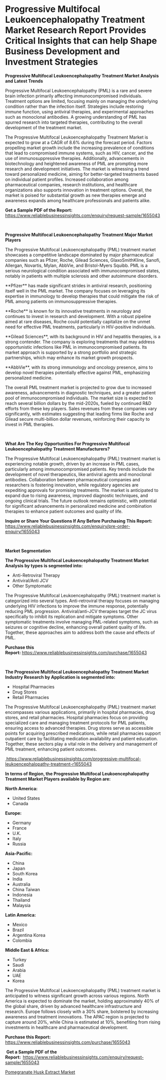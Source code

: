 <p><h1>Progressive Multifocal Leukoencephalopathy Treatment Market Research Report Provides Critical Insights that can help Shape Business Development and Investment Strategies</h1></p><p><strong>Progressive Multifocal Leukoencephalopathy Treatment Market Analysis and Latest Trends</strong></p>
<p><p>Progressive Multifocal Leukoencephalopathy (PML) is a rare and severe brain infection primarily affecting immunocompromised individuals. Treatment options are limited, focusing mainly on managing the underlying condition rather than the infection itself. Strategies include restoring immune function, using antiviral therapies, and experimental approaches such as monoclonal antibodies. A growing understanding of PML has spurred research into targeted therapies, contributing to the overall development of the treatment market.</p><p>The Progressive Multifocal Leukoencephalopathy Treatment Market is expected to grow at a CAGR of 8.6% during the forecast period. Factors propelling market growth include the increasing prevalence of conditions that lead to compromised immune systems, such as HIV, cancer, and the use of immunosuppressive therapies. Additionally, advancements in biotechnology and heightened awareness of PML are prompting more research and development initiatives. The market is witnessing a trend toward personalized medicine, aiming for better-targeted treatments based on individual patient profiles. Increased collaboration among pharmaceutical companies, research institutions, and healthcare organizations also supports innovation in treatment options. Overall, the market is poised for substantial growth as new therapies emerge and awareness expands among healthcare professionals and patients alike.</p></p>
<p><strong>Get a Sample PDF of the Report:&nbsp;</strong> <a href="https://www.reliablebusinessinsights.com/enquiry/request-sample/1655043?utm_campaign=2930&utm_medium=2&utm_source=Github&utm_content=ia&utm_term=07032025&utm_id=progressive-multifocal-leukoencephalopathy-treatment">https://www.reliablebusinessinsights.com/enquiry/request-sample/1655043</a></p>
<p>&nbsp;</p>
<p><strong>Progressive Multifocal Leukoencephalopathy Treatment Major Market Players</strong></p>
<p><p>The Progressive Multifocal Leukoencephalopathy (PML) treatment market showcases a competitive landscape dominated by major pharmaceutical companies such as Pfizer, Roche, Gilead Sciences, GlaxoSmithKline, Sanofi, Allergan, Novartis, Mylan, AbbVie, and Bristol-Myers Squibb. PML is a serious neurological condition associated with immunocompromised states, notably in patients with multiple sclerosis and other autoimmune disorders.</p><p>**Pfizer** has made significant strides in antiviral research, positioning itself well in the PML market. The company focuses on leveraging its expertise in immunology to develop therapies that could mitigate the risk of PML among patients on immunosuppressive therapies. </p><p>**Roche** is known for its innovative treatments in neurology and continues to invest in research and development. With a robust pipeline aimed at rare diseases, Roche could potentially capitalize on the unmet need for effective PML treatments, particularly in HIV-positive individuals.</p><p>**Gilead Sciences**, with its background in HIV and hepatitis therapies, is a strong contender. The company is exploring treatments that may address opportunistic infections like PML in immunocompromised patients. Its market approach is supported by a strong portfolio and strategic partnerships, which may enhance its market growth prospects.</p><p>**AbbVie**, with its strong immunology and oncology presence, aims to develop novel therapies potentially effective against PML, emphasizing personalized medicine.</p><p>The overall PML treatment market is projected to grow due to increased awareness, advancements in diagnostic techniques, and a greater patient pool of immunocompromised individuals. The market size is expected to reach several billion dollars by the mid-2020s, fueled by continued R&D efforts from these key players. Sales revenues from these companies vary significantly, with estimates suggesting that leading firms like Roche and Gilead secure multi-billion dollar revenues, reinforcing their capacity to invest in PML therapies.</p></p>
<p>&nbsp;</p>
<p><strong>What Are The Key Opportunities For Progressive Multifocal Leukoencephalopathy Treatment Manufacturers?</strong></p>
<p><p>The Progressive Multifocal Leukoencephalopathy (PML) treatment market is experiencing notable growth, driven by an increase in PML cases, particularly among immunocompromised patients. Key trends include the development of novel therapeutics, like antiviral agents and monoclonal antibodies. Collaboration between pharmaceutical companies and researchers is fostering innovation, while regulatory agencies are expediting approvals for promising treatments. The market is anticipated to expand due to rising awareness, improved diagnostic techniques, and ongoing clinical trials. The future outlook remains optimistic, with potential for significant advancements in personalized medicine and combination therapies to enhance patient outcomes and quality of life.</p></p>
<p><strong>Inquire or Share Your Questions If Any Before Purchasing This Report:</strong> <a href="https://www.reliablebusinessinsights.com/enquiry/pre-order-enquiry/1655043?utm_campaign=2930&utm_medium=2&utm_source=Github&utm_content=ia&utm_term=07032025&utm_id=progressive-multifocal-leukoencephalopathy-treatment">https://www.reliablebusinessinsights.com/enquiry/pre-order-enquiry/1655043</a></p>
<p>&nbsp;</p>
<p><strong>Market Segmentation</strong></p>
<p><strong>The Progressive Multifocal Leukoencephalopathy Treatment Market Analysis by types is segmented into:</strong></p>
<p><ul><li>Anti-Retroviral Therapy</li><li>Antiviral/Anti JCV</li><li>Other Symptomatic</li></ul></p>
<p><p>The Progressive Multifocal Leukoencephalopathy (PML) treatment market is categorized into several types. Anti-retroviral therapy focuses on managing underlying HIV infections to improve the immune response, potentially reducing PML progression. Antiviral/anti-JCV therapies target the JC virus specifically to inhibit its replication and mitigate symptoms. Other symptomatic treatments involve managing PML-related symptoms, such as seizures or cognitive decline, enhancing overall patient quality of life. Together, these approaches aim to address both the cause and effects of PML.</p></p>
<p><strong>Purchase this Report:&nbsp;</strong><a href="https://www.reliablebusinessinsights.com/purchase/1655043?utm_campaign=2930&utm_medium=2&utm_source=Github&utm_content=ia&utm_term=07032025&utm_id=progressive-multifocal-leukoencephalopathy-treatment">https://www.reliablebusinessinsights.com/purchase/1655043</a></p>
<p>&nbsp;</p>
<p><strong>The Progressive Multifocal Leukoencephalopathy Treatment Market Industry Research by Application is segmented into:</strong></p>
<p><ul><li>Hospital Pharmacies</li><li>Drug Stores</li><li>Retail Pharmacies</li></ul></p>
<p><p>The Progressive Multifocal Leukoencephalopathy (PML) treatment market encompasses various applications, primarily in hospital pharmacies, drug stores, and retail pharmacies. Hospital pharmacies focus on providing specialized care and managing treatment protocols for PML patients, ensuring access to advanced therapies. Drug stores serve as accessible points for acquiring prescribed medications, while retail pharmacies support outpatient care by facilitating medication availability and patient education. Together, these sectors play a vital role in the delivery and management of PML treatment, enhancing patient outcomes.</p></p>
<p><a href="https://www.reliablebusinessinsights.com/progressive-multifocal-leukoencephalopathy-treatment-r1655043?utm_campaign=2930&utm_medium=2&utm_source=Github&utm_content=ia&utm_term=07032025&utm_id=progressive-multifocal-leukoencephalopathy-treatment">&nbsp;https://www.reliablebusinessinsights.com/progressive-multifocal-leukoencephalopathy-treatment-r1655043</a></p>
<p><strong>In terms of Region, the Progressive Multifocal Leukoencephalopathy Treatment Market Players available by Region are:</strong></p>
<p>
    <p> <strong> North America: </strong>
        <ul>
            <li>United States</li>
            <li>Canada</li>
        </ul>
        </p> 
    <p> <strong> Europe: </strong>
        <ul>
            <li>Germany</li>
            <li>France</li>
            <li>U.K.</li>
            <li>Italy</li>
            <li>Russia</li>
        </ul>
        </p> 
    <p> <strong> Asia-Pacific: </strong>
        <ul>
            <li>China</li>
            <li>Japan</li>
            <li>South Korea</li>
            <li>India</li>
            <li>Australia</li>
            <li>China Taiwan</li>
            <li>Indonesia</li>
            <li>Thailand</li>
            <li>Malaysia</li>
        </ul>
        </p> 
    <p> <strong> Latin America: </strong>
        <ul>
            <li>Mexico</li>
            <li>Brazil</li>
            <li>Argentina Korea</li>
            <li>Colombia</li>
        </ul>
        </p> 
    <p> <strong> Middle East & Africa: </strong>
        <ul>
            <li>Turkey</li>
            <li>Saudi</li>
            <li>Arabia</li>
            <li>UAE</li>
            <li>Korea</li>
        </ul>
    </p>
    </p>
<p><p>The Progressive Multifocal Leukoencephalopathy (PML) treatment market is anticipated to witness significant growth across various regions. North America is expected to dominate the market, holding approximately 40% of the global share, driven by advanced healthcare infrastructure and research. Europe follows closely with a 30% share, bolstered by increasing awareness and treatment innovations. The APAC region is projected to capture around 20%, while China is estimated at 10%, benefiting from rising investments in healthcare and pharmaceutical development.</p></p>
<p><strong>Purchase this Report: </strong><a href="https://www.reliablebusinessinsights.com/purchase/1655043?utm_campaign=2930&utm_medium=2&utm_source=Github&utm_content=ia&utm_term=07032025&utm_id=progressive-multifocal-leukoencephalopathy-treatment">https://www.reliablebusinessinsights.com/purchase/1655043</a></p>
<p>&nbsp;<strong>Get a Sample PDF of the Report:&nbsp;&nbsp;</strong><a href="https://www.reliablebusinessinsights.com/enquiry/request-sample/1655043?utm_campaign=2930&utm_medium=2&utm_source=Github&utm_content=ia&utm_term=07032025&utm_id=progressive-multifocal-leukoencephalopathy-treatment">https://www.reliablebusinessinsights.com/enquiry/request-sample/1655043</a></p>
<p><strong></strong></p>
<p><p><a href="https://github.com/organophelia8282/Market-Research-Report-List-1/blob/main/pomegranate-husk-extract-market.md?utm_campaign=2930&utm_medium=2&utm_source=Github&utm_content=ia&utm_term=07032025&utm_id=progressive-multifocal-leukoencephalopathy-treatment">Pomegranate Husk Extract Market</a></p></p>